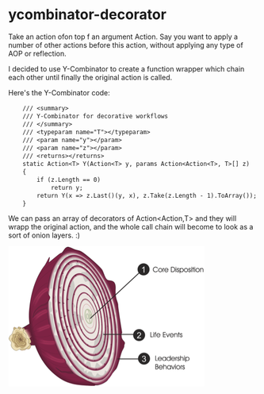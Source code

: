 # ycombinator-decorator

Take an action ofon top f an argument Action<T>.
Say you want to apply a number of other actions before this action, without applying any type of AOP or reflection.

I decided to use Y-Combinator to create a function wrapper which chain each other until finally the original action is called.

Here's the Y-Combinator code:

        /// <summary>
        /// Y-Combinator for decorative workflows
        /// </summary>
        /// <typeparam name="T"></typeparam>
        /// <param name="y"></param>
        /// <param name="z"></param>
        /// <returns></returns>
        static Action<T> Y(Action<T> y, params Action<Action<T>, T>[] z)
        {
            if (z.Length == 0)
                return y;
            return Y(x => z.Last()(y, x), z.Take(z.Length - 1).ToArray());
        }


We can pass an array of decorators of Action<Action<T>,T> and they will wrapp the original action, and the whole call chain will 
become to look as a sort of onion layers. :) 

![alt tag](Onion.png)
